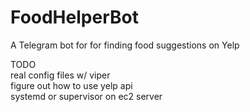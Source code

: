 # FoodHelperBot

A Telegram bot for for finding food suggestions on Yelp

TODO  
real config files w/ viper  
figure out how to use yelp api  
systemd or supervisor on ec2 server  